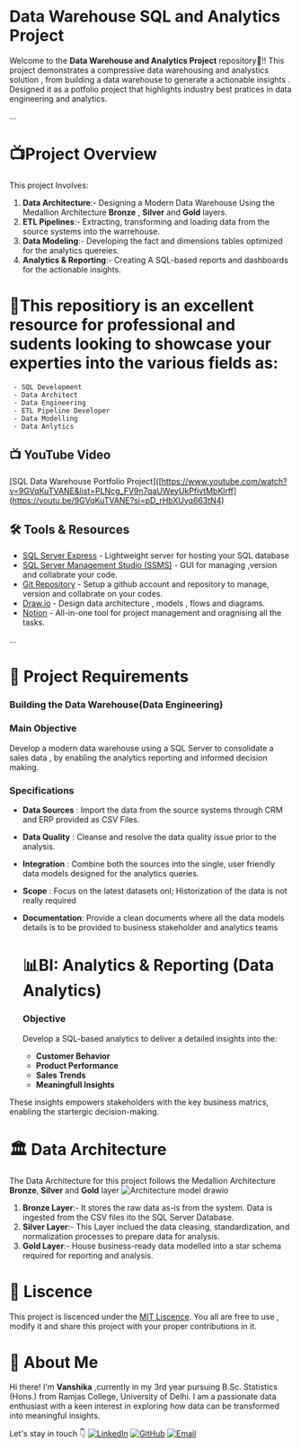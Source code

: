 # Data Warehouse SQL and Analytics Project

Welcome to the **Data Warehouse and Analytics Project** repository🚀!!
This project demonstrates a compressive data warehousing and analystics solution , from building a data warehouse to generate a actionable insights . Designed it as a potfolio project that highlights industry best pratices in data engineering and analytics.

...
 # 📺Project Overview
  This project Involves:
  1. **Data Architecture**:- Designing a Modern Data Warehouse Using the Medallion Architecture **Bronze** , **Silver** and **Gold** layers.
  2. **ETL Pipelines**:- Extracting, transforming and loading data from the source systems into the warrehouse.
  3. **Data Modeling**:- Developing the fact and dimensions tables optimized for the analytics quereies.
  4. **Analytics & Reporting**:- Creating A SQL-based reports and dashboards for the actionable insights.

 # 🎯This repositiory is an excellent resource for professional and sudents looking to showcase your experties into the various fields as:
     - SQL Development
     - Data Architect
     - Data Engineering
     - ETL Pipeline Developer
     - Data Modelling
     - Data Anlytics
 
 ## 📺 YouTube Video
[SQL Data Warehouse Portfolio Project]([https://www.youtube.com/watch?v=9GVqKuTVANE&list=PLNcg_FV9n7qaUWeyUkPfivtMbKlrff](https://youtu.be/9GVqKuTVANE?si=pD_rHbXUyq663tN4)

## 🛠️ Tools & Resources
- [SQL Server Express](https://www.microsoft.com/en-us/sql-server/sql-server-downloads) - Lightweight server for hosting your SQL database
- [SQL Server Management Studio (SSMS)](https://learn.microsoft.com/en-us/sql/ssms/download-sql-server-management-studio-ssms) - GUI for managing ,version and collabrate your code.
- [Git Repository](https://github.com/) - Setup a github account and repository to manage, version and collabrate on your codes.
- [Draw.io](https://app.diagrams.net/) - Design data architecture , models , flows and diagrams.
- [Notion](https://www.notion.so/) - All-in-one tool for project management and oragnising all the tasks.
  
...
  
# 🚀 Project Requirements

### Building the Data Warehouse(Data Engineering)

### Main Objective
Develop a modern data warehouse using a SQL Server to consolidate a sales data , by enabling the analytics reporting and informed decision making.

### Specifications
- **Data Sources** : Import the data from the source systems through CRM and ERP provided as CSV Files.
- **Data Quality** : Cleanse and resolve the data quality issue prior to the analysis.
- **Integration**  : Combine both the sources into the single, user friendly data models designed for the analytics queries.
- **Scope**        : Focus on the latest datasets onl; Historization of the data is not really required
- **Documentation**: Provide a clean documents where all the data models details is to be provided to business stakeholder                        and analytics teams


  #  📊BI: Analytics & Reporting (Data Analytics)

  ### Objective
  Develop a SQL-based analytics to deliver a detailed insights into the:
  - **Customer Behavior**
  - **Product Performance**
  - **Sales Trends**
  - **Meaningfull Insights**

These insights empowers stakeholders with the key business matrics, enabling the startergic decision-making.

 
# 🏛️ Data Architecture
The Data Architecture for this project follows the Medallion Architecture **Bronze**, **Silver** and **Gold** layer
![Architecture model drawio](https://github.com/user-attachments/assets/14d4cae4-188f-4fed-bed7-11ae535283c8)

 1. **Bronze Layer**:- It stores the raw data as-is from the system. Data is ingested from the CSV files ito the SQL Server Database.
 2.  **Silver Layer**:- This Layer inclued the data cleasing, standardization, and normalization processes to prepare data for analysis.
 3.  **Gold Layer**:- House business-ready data modelled into a star schema required for reporting and analysis.


# 🔶 **Liscence**

This project is liscenced under the [MIT Liscence](LICENCE). You all are free to use , modify it and share this project with your proper contributions in it.

# 👩 **About Me**

Hi there! I'm **Vanshika** ,currently in my 3rd year pursuing B.Sc. Statistics (Hons.) from Ramjas College, University of Delhi. I am a passionate data enthusiast with a keen interest in exploring how data can be transformed into meaningful insights.

Let's stay in touch 👇
[![LinkedIn](https://img.shields.io/badge/LinkedIn-0A66C2?style=for-the-badge&logo=linkedin&logoColor=white)](www.linkedin.com/in/vanshika-kumar-9268aa291)
[![GitHub](https://img.shields.io/badge/GitHub-000000?style=for-the-badge&logo=github&logoColor=white)]([https://github.com/yourusername](https://github.com/Vanshika26Ramjas))
[![Email](https://img.shields.io/badge/Email-D14836?style=for-the-badge&logo=gmail&logoColor=white)](mailto:vanshikakr2004@gmail.com)

